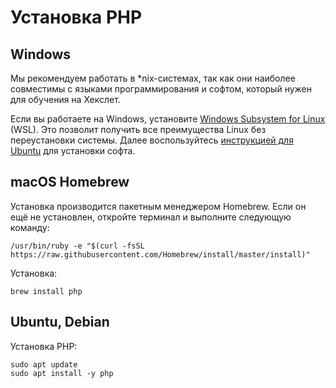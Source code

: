 # Установка PHP

## Windows

Мы рекомендуем работать в *nix-системах, так как они наиболее совместимы с языками программирования и софтом, который нужен для обучения на Хекслет.

Если вы работаете на Windows, установите [Windows Subsystem for Linux](https://docs.microsoft.com/ru-ru/windows/wsl/install-win10) (WSL). Это позволит получить все преимущества Linux без переустановки системы. Далее воспользуйтесь [инструкцией для Ubuntu](#менеджеры-linux) для установки софта.

## macOS Homebrew

Установка производится пакетным менеджером Homebrew. Если он ещё не установлен, откройте терминал и выполните следующую команду:

```shell
/usr/bin/ruby -e "$(curl -fsSL https://raw.githubusercontent.com/Homebrew/install/master/install)"
```

Установка:

```shell
brew install php
```

## Ubuntu, Debian

Установка PHP:

```shell
sudo apt update
sudo apt install -y php
```
